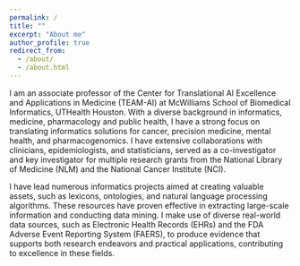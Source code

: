 ```yaml
---
permalink: /
title: ""
excerpt: "About me"
author_profile: true
redirect_from: 
  - /about/
  - /about.html
---
```


I am an associate professor of the Center for Translational AI Excellence and Applications in Medicine (TEAM-AI) at McWilliams School of Biomedical Informatics, UTHealth Houston. With a diverse background in informatics, medicine, pharmacology and public health, I have a strong focus on translating informatics solutions for cancer, precision medicine, mental health, and pharmacogenomics. I have extensive collaborations with clinicians, epidemiologists, and statisticians, served as a co-investigator and key investigator for multiple research grants from the National Library of Medicine (NLM) and the National Cancer Institute (NCI). 

I have lead numerous informatics projects aimed at creating valuable assets, such as lexicons, ontologies, and natural language processing algorithms. These resources have proven effective in extracting large-scale information and conducting data mining. I make use of diverse real-world data sources, such as Electronic Health Records (EHRs) and the FDA Adverse Event Reporting System (FAERS), to produce evidence that supports both research endeavors and practical applications, contributing to excellence in these fields.
